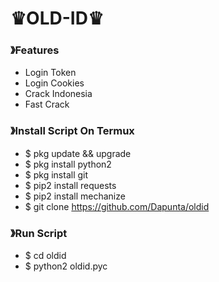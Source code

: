# ♛OLD-ID♛ #

### 》Features
- Login Token
- Login Cookies
- Crack Indonesia
- Fast Crack

### 》Install Script On Termux
- $ pkg update && upgrade
- $ pkg install python2
- $ pkg install git
- $ pip2 install requests
- $ pip2 install mechanize
- $ git clone https://github.com/Dapunta/oldid

### 》Run Script
- $ cd oldid
- $ python2 oldid.pyc
